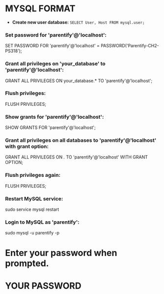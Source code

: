 # MYSQL FORMAT
- **Create new user database:** `SELECT User, Host FROM mysql.user;`
### Set password for 'parentify'@'localhost':
SET PASSWORD FOR 'parentify'@'localhost' = PASSWORD('Parentify-CH2-PS318');
### Grant all privileges on 'your_database' to 'parentify'@'localhost':
GRANT ALL PRIVILEGES ON your_database.* TO 'parentify'@'localhost';
### Flush privileges:
FLUSH PRIVILEGES;
### Show grants for 'parentify'@'localhost':
SHOW GRANTS FOR 'parentify'@'localhost';
### Grant all privileges on all databases to 'parentify'@'localhost' with grant option:
GRANT ALL PRIVILEGES ON *.* TO 'parentify'@'localhost' WITH GRANT OPTION;
### Flush privileges again:
FLUSH PRIVILEGES;
### Restart MySQL service:
sudo service mysql restart
### Login to MySQL as 'parentify':
sudo mysql -u parentify -p 
# Enter your password when prompted.
# YOUR PASSWORD
